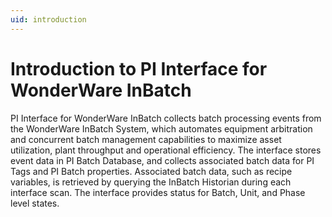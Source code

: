 ```yaml
---
uid: introduction
---
```


# Introduction to PI Interface for WonderWare InBatch

PI Interface for WonderWare InBatch collects batch processing events from the WonderWare InBatch System, which automates equipment arbitration and concurrent batch management capabilities to maximize asset utilization, plant throughput and operational efficiency. The interface stores event data in PI Batch Database, and collects associated batch data for PI Tags and PI Batch properties. Associated batch data, such as recipe variables, is retrieved by querying the InBatch Historian during each interface scan. The interface provides status for Batch, Unit, and Phase level states.
